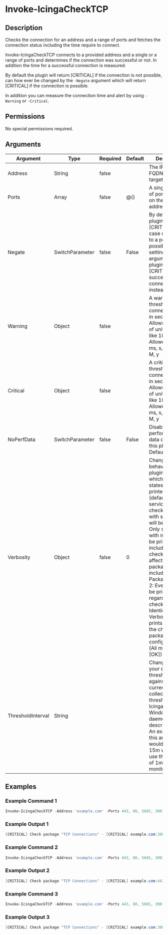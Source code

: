 
# Invoke-IcingaCheckTCP

## Description

Checks the connection for an address and a range of ports and fetches the connection status
including the time require to connect.

Invoke-IcingaCheckTCP connects to a provided address and a single or a range of ports and determines if the
connection was successful or not. In addition the time for a successful connection is measured.

By default the plugin will return [CRITICAL] if the connection is not possible, can how ever be changed by the
`-Negate` argument which will return [CRITICAL] if the connection is possible.

In addition you can measure the connection time and alert by using `-Warning` or `-Critical`.

## Permissions

No special permissions required.

## Arguments

| Argument | Type | Required | Default | Description |
| ---      | ---  | ---      | ---     | ---         |
| Address | String | false |  | The IP address or FQDN of the target host |
| Ports | Array | false | @() | A single or a list of ports to check on the target address |
| Negate | SwitchParameter | false | False | By default the plugin will return [CRITICAL] in case connections to a port are not possible. By setting this argument, the plugin will return [CRITICAL] for successful connections instead |
| Warning | Object | false |  | A warning threshold for the connection time in seconds. Allows the usage of unit additions, like 100ms.  Allowed units: ms, s, m, h, d, w, M, y |
| Critical | Object | false |  | A critical threshold for the connection time in seconds. Allows the usage of unit additions, like 100ms.  Allowed units: ms, s, m, h, d, w, M, y |
| NoPerfData | SwitchParameter | false | False | Disables the performance data output of this plugin. Default to FALSE. |
| Verbosity | Object | false | 0 | Changes the behavior of the plugin output which check states are printed: 0 (default): Only service checks/packages with state not OK will be printed 1: Only services with not OK will be printed including OK checks of affected check packages including Package config 2: Everything will be printed regardless of the check state 3: Identical to Verbose 2, but prints in addition the check package configuration e.g (All must be [OK]) |
| ThresholdInterval | String |  |  | Change the value your defined threshold checks against from the current value to a collected time threshold of the Icinga for Windows daemon, as described [here](https://icinga.com/docs/icinga-for-windows/latest/doc/service/10-Register-Service-Checks/). An example for this argument would be 1m or 15m which will use the average of 1m or 15m for monitoring. |

## Examples

### Example Command 1

```powershell
Invoke-IcingaCheckTCP -Address 'example.com' -Ports 443, 80, 5665, 3001;
```

### Example Output 1

```powershell
[CRITICAL] Check package "TCP Connections" - [CRITICAL] example.com:3001 Status \_ [CRITICAL] Check package "example.com:3001" \_ [CRITICAL] example.com:3001 Status: Value "Not Connected" is not matching threshold "Connected" | 'port_80_time'=0.029526s;; 'port_80_status'=1;;1 'port_5665_status'=1;;1 'port_5665_time'=0.012666s;; 'port_3001_status'=0;;1 'port_3001_time'=21.041116s;; 'port_443_time'=0.353218s;; 'port_443_status'=1;;1
```

### Example Command 2

```powershell
Invoke-IcingaCheckTCP -Address 'example.com' -Ports 443, 80, 5665, 3001 -Negate;
```

### Example Output 2

```powershell
[CRITICAL] Check package "TCP Connections" - [CRITICAL] example.com:443 Status, example.com:5665 Status, example.com:80 Status\_ [CRITICAL] Check package "example.com:443"\_ [CRITICAL] example.com:443 Status: Value "Connected" is not matching threshold "Not Connected"\_ [CRITICAL] Check package "example.com:5665"\_ [CRITICAL] example.com:5665 Status: Value "Connected" is not matching threshold "Not Connected"\_ [CRITICAL] Check package "example.com:80"\_ [CRITICAL] example.com:80 Status: Value "Connected" is not matching threshold "Not Connected"| 'port_80_time'=0.017343s;; 'port_80_status'=1;;0 'port_5665_status'=1;;0 'port_5665_time'=0.013514s;; 'port_3001_status'=0;;0 'port_3001_time'=21.039489s;; 'port_443_time'=0.332817s;; 'port_443_status'=1;;0
```

### Example Command 3

```powershell
Invoke-IcingaCheckTCP -Address 'example.com' -Ports 443, 80, 5665, 3001 -Warning 100ms -Critical 200ms;
```

### Example Output 3

```powershell
[CRITICAL] Check package "TCP Connections" - [CRITICAL] example.com:3001 Status, example.com:3001 Time, example.com:443 Time\_ [CRITICAL] Check package "example.com:3001"\_ [CRITICAL] example.com:3001 Status: Value "Not Connected" is not matching threshold "Connected"\_ [CRITICAL] example.com:3001 Time: Value "21.038106s" is greater than threshold "0.2s"\_ [CRITICAL] Check package "example.com:443"\_ [CRITICAL] example.com:443 Time: Value "0.249976s" is greater than threshold "0.2s"| 'port_80_time'=0.017512s;0.1;0.2 'port_80_status'=1;;1 'port_5665_status'=1;;1 'port_5665_time'=0.013497s;0.1;0.2 'port_3001_status'=0;;1 'port_3001_time'=21.038106s;0.1;0.2 'port_443_time'=0.249976s;0.1;0.2 'port_443_status'=1;;1
```
